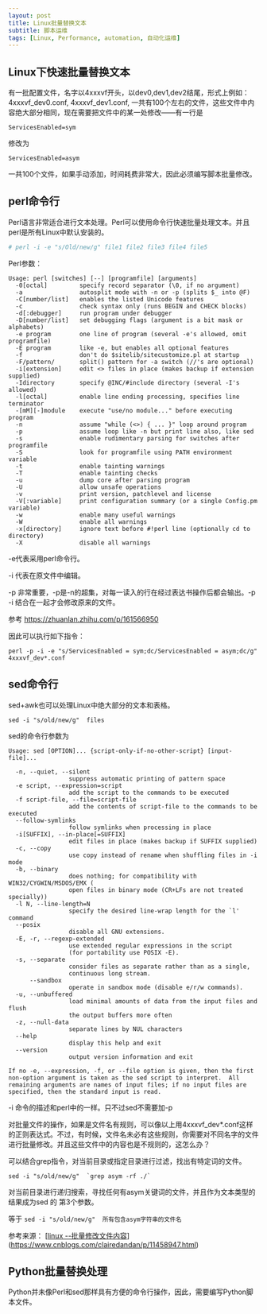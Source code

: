 ```yaml
---
layout: post
title: Linux批量替换文本
subtitle: 脚本运维
tags: [Linux, Performance, automation, 自动化运维]
---
```

## Linux下快速批量替换文本

有一批配置文件，名字以4xxxvf开头，以dev0,dev1,dev2结尾，形式上例如：4xxxvf_dev0.conf, 4xxxvf_dev1.conf, 一共有100个左右的文件，这些文件中内容绝大部分相同，现在需要把文件中的某一处修改——有一行是

```
ServicesEnabled=sym
```

修改为

```
ServicesEnabled=asym
```

一共100个文件，如果手动添加，时间耗费非常大，因此必须编写脚本批量修改。

## perl命令行

Perl语言非常适合进行文本处理。Perl可以使用命令行快速批量处理文本。并且perl是所有Linux中默认安装的。

```sh
# perl -i -e "s/Old/new/g" file1 file2 file3 file4 file5
```

Perl参数：

```
Usage: perl [switches] [--] [programfile] [arguments]
  -0[octal]         specify record separator (\0, if no argument)
  -a                autosplit mode with -n or -p (splits $_ into @F)
  -C[number/list]   enables the listed Unicode features
  -c                check syntax only (runs BEGIN and CHECK blocks)
  -d[:debugger]     run program under debugger
  -D[number/list]   set debugging flags (argument is a bit mask or alphabets)
  -e program        one line of program (several -e's allowed, omit programfile)
  -E program        like -e, but enables all optional features
  -f                don't do $sitelib/sitecustomize.pl at startup
  -F/pattern/       split() pattern for -a switch (//'s are optional)
  -i[extension]     edit <> files in place (makes backup if extension supplied)
  -Idirectory       specify @INC/#include directory (several -I's allowed)
  -l[octal]         enable line ending processing, specifies line terminator
  -[mM][-]module    execute "use/no module..." before executing program
  -n                assume "while (<>) { ... }" loop around program
  -p                assume loop like -n but print line also, like sed
  -s                enable rudimentary parsing for switches after programfile
  -S                look for programfile using PATH environment variable
  -t                enable tainting warnings
  -T                enable tainting checks
  -u                dump core after parsing program
  -U                allow unsafe operations
  -v                print version, patchlevel and license
  -V[:variable]     print configuration summary (or a single Config.pm variable)
  -w                enable many useful warnings
  -W                enable all warnings
  -x[directory]     ignore text before #!perl line (optionally cd to directory)
  -X                disable all warnings
```

-e代表采用perl命令行。

-i 代表在原文件中编辑。

-p 非常重要，-p是-n的超集，对每一读入的行在经过表达书操作后都会输出。-p -i 结合在一起才会修改原来的文件。

参考 https://zhuanlan.zhihu.com/p/161566950

因此可以执行如下指令：

```
perl -p -i -e "s/ServicesEnabled = sym;dc/ServicesEnabled = asym;dc/g" 4xxxvf_dev*.conf
```

## sed命令行

sed+awk也可以处理Linux中绝大部分的文本和表格。

```
sed -i "s/old/new/g"  files
```

sed的命令行参数为

```
Usage: sed [OPTION]... {script-only-if-no-other-script} [input-file]...

  -n, --quiet, --silent
                 suppress automatic printing of pattern space
  -e script, --expression=script
                 add the script to the commands to be executed
  -f script-file, --file=script-file
                 add the contents of script-file to the commands to be executed
  --follow-symlinks
                 follow symlinks when processing in place
  -i[SUFFIX], --in-place[=SUFFIX]
                 edit files in place (makes backup if SUFFIX supplied)
  -c, --copy
                 use copy instead of rename when shuffling files in -i mode
  -b, --binary
                 does nothing; for compatibility with WIN32/CYGWIN/MSDOS/EMX (
                 open files in binary mode (CR+LFs are not treated specially))
  -l N, --line-length=N
                 specify the desired line-wrap length for the `l' command
  --posix
                 disable all GNU extensions.
  -E, -r, --regexp-extended
                 use extended regular expressions in the script
                 (for portability use POSIX -E).
  -s, --separate
                 consider files as separate rather than as a single,
                 continuous long stream.
      --sandbox
                 operate in sandbox mode (disable e/r/w commands).
  -u, --unbuffered
                 load minimal amounts of data from the input files and flush
                 the output buffers more often
  -z, --null-data
                 separate lines by NUL characters
  --help
                 display this help and exit
  --version
                 output version information and exit

If no -e, --expression, -f, or --file option is given, then the first
non-option argument is taken as the sed script to interpret.  All
remaining arguments are names of input files; if no input files are
specified, then the standard input is read.
```

-i 命令的描述和perl中的一样。只不过sed不需要加-p

对批量文件的操作，如果是文件名有规则，可以像以上用4xxxvf_dev*.conf这样的正则表达式。不过，有时候，文件名未必有这些规则，你需要对不同名字的文件进行批量修改。并且这些文件中的内容也是不规则的，这怎么办？

可以结合grep指令，对当前目录或指定目录进行过滤，找出有特定词的文件。

```
sed -i "s/old/new/g"  `grep asym -rf ./`
```

对当前目录进行递归搜索，寻找任何有asym关键词的文件，并且作为文本类型的结果成为sed 的 第3个参数。

等于 `sed -i "s/old/new/g"  所有包含asym字符串的文件名`

参考来源： [[linux --批量修改文件内容](https://www.cnblogs.com/clairedandan/p/11458947.html)](https://www.cnblogs.com/clairedandan/p/11458947.html)

## Python批量替换处理

Python并未像Perl和sed那样具有方便的命令行操作，因此，需要编写Python脚本文件。
